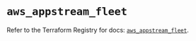 # `aws_appstream_fleet`

Refer to the Terraform Registry for docs: [`aws_appstream_fleet`](https://registry.terraform.io/providers/hashicorp/aws/5.80.0/docs/resources/appstream_fleet).
